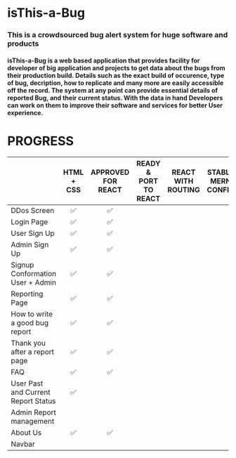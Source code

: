 # isThis-a-Bug

### This is a crowdsourced bug alert system for huge software and products

#### isThis-a-Bug is a web based application that provides facility for developer of big application and projects to get data about the bugs from their production build. Details such as the exact build of occurence, type of bug, decription, how to replicate and many more are easily accessible off the record. The system at any point can provide essential details of reported Bug, and their current status. With the data in hand Developers can work on them to improve their software and services for better User experience.

# PROGRESS

|                                     | HTML + CSS | APPROVED FOR REACT | READY & PORT TO REACT | REACT WITH ROUTING | STABLE MERN CONFIG | BETA BUILD | PRODUCTION BUILD |
| ----------------------------------- | :--------: | :----------------: | :-------------------: | :----------------: | :----------------: | :--------: | :--------------: |
| DDos Screen                         |      ✅     |          ✅         |                       |                    |                    |            |                  |
| Login Page                          |      ✅     |          ✅         |                       |                    |                    |            |                  |
| User Sign Up                        |      ✅     |          ✅         |                       |                    |                    |            |                  |
| Admin Sign Up                       |      ✅     |          ✅         |                       |                    |                    |            |                  |
| Signup Conformation User + Admin    |      ✅     |          ✅         |                       |                    |                    |            |                  |
| Reporting Page                      |      ✅     |          ✅         |                       |                    |                    |            |                  |
| How to write a good bug report      |      ✅     |          ✅         |                       |                    |                    |            |                  |
| Thank you after a report page       |      ✅     |          ✅         |                       |                    |                    |            |                  |
| FAQ                                 |      ✅     |          ✅         |                       |                    |                    |            |                  |
| User Past and Current Report Status |      ✅     |                    |                       |                    |                    |            |                  |
| Admin Report management             |            |                    |                       |                    |                    |            |                  |
| About Us                            |      ✅     |          ✅         |                       |                    |                    |            |                  |
| Navbar                              |            |                    |                       |                    |                    |            |                  |
